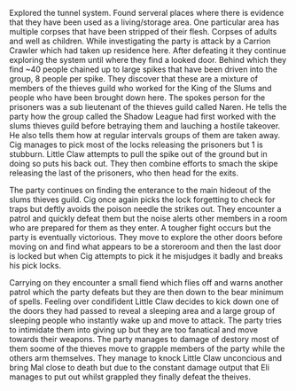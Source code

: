 Explored the tunnel system. Found serveral places where there is evidence that they have been used as a living/storage area. One particular area has multiple corpses that have been stripped of their flesh. Corpses of adults and well as children. While investigating the party is attack by a Carrion Crawler which had taken up residence here. After defeating it they continue exploring the system until where they find a looked door. Behind which they find ~40 people chained up to large spikes that have been driven into the group, 8 people per spike. They discover that these are a mixture of members of the thieves guild who worked for the King of the Slums and people who have been brought down here. The spokes person for the prisoners was a sub lieutenant of the thieves guild called Naren. He tells the party how the group called the Shadow League had first worked with the slums thieves guild before betraying them and lauching a hostile takeover. He also tells them how at regular intervals groups of them are taken away. Cig manages to pick most of the locks releasing the prisoners but 1 is stubburn. Little Claw attempts to pull the spike out of the ground but in doing so puts his back out. They then combine efforts to smach the skipe releasing the last of the prisoners, who then head for the exits.

The party continues on finding the enterance to the main hideout of the slums thieves guild. Cig once again picks the lock forgetting to check for traps but deftly avoids the poison needle the strikes out. They encounter a patrol and quickly defeat them but the noise alerts other members in a room who are prepared for them as they enter. A tougher fight occurs but the party is eventually victorious. They move to explore the other doors before moving on and find what appears to be a storeroom and then the last door is locked but when Cig attempts to pick it he misjudges it badly and breaks his pick locks.

Carrying on they encounter a small fiend which flies off and warns another patrol which the party defeats but they are then down to the bear minimum of spells. Feeling over condifident Little Claw decides to kick down one of the doors they had passed to reveal a sleeping area and a large group of sleeping people who instantly wake up and move to attack. The party tries to intimidate them into giving up but they are too fanatical and move towards their weapons. The party manages to damage of destory most of them soome of the thieves move to grapple members of the party while the others arm themselves. They manage to knock Little Claw unconcious and bring Mal close to death but due to the constant damage output that Eli manages to put out whilst grappled they finally defeat the theives.
